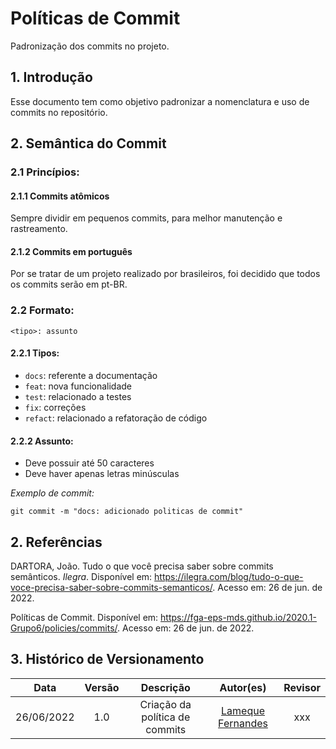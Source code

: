 # Políticas de Commit

Padronização dos commits no projeto. 

## 1. Introdução

Esse documento tem como objetivo padronizar a nomenclatura e uso de commits no repositório.

## 2. Semântica do Commit

### 2.1 Princípios:

#### 2.1.1 Commits atômicos

Sempre dividir em pequenos commits, para melhor manutenção e rastreamento.

#### 2.1.2 Commits em português

Por se tratar de um projeto realizado por brasileiros, foi decidido que todos os commits serão em pt-BR.

### 2.2 Formato:
```
<tipo>: assunto
```

#### 2.2.1 Tipos:

- ```docs```: referente a documentação
- ```feat```: nova funcionalidade
- ```test```: relacionado a testes 
- ```fix```: correções
- ```refact```: relacionado a refatoração de código

#### 2.2.2 Assunto:

- Deve possuir até 50 caracteres
- Deve haver apenas letras minúsculas

*Exemplo de commit:*
```
git commit -m "docs: adicionado politicas de commit"
```

## 2. Referências

DARTORA, João. Tudo o que você precisa saber sobre commits semânticos. *Ilegra*. Disponível em: <https://ilegra.com/blog/tudo-o-que-voce-precisa-saber-sobre-commits-semanticos/>. Acesso em: 26 de jun. de 2022.

Políticas de Commit. Disponível em: <https://fga-eps-mds.github.io/2020.1-Grupo6/policies/commits/>. Acesso em: 26 de jun. de 2022.


## 3. Histórico de Versionamento

| Data       | Versão |  Descrição                     | Autor(es)                                               | Revisor |
| :--------: | :----: | :----------------------------: | :-----------------------------------------------------: | :-----: |
| 26/06/2022 |  1.0   | Criação da política de commits | [Lameque Fernandes](https://github.com/LamequeFernandes)| xxx     |
